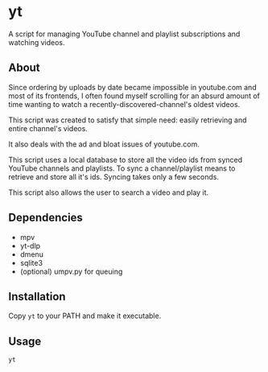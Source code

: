 # yt

A script for managing YouTube channel and playlist subscriptions and watching videos.


## About
Since ordering by uploads by date became impossible in youtube.com and most of its frontends, I often found myself scrolling for an absurd amount of time wanting to watch a recently-discovered-channel's oldest videos.

This script was created to satisfy that simple need: easily retrieving and entire channel's videos.

It also deals with the ad and bloat issues of youtube.com.

This script uses a local database to store all the video ids from synced YouTube channels and playlists. To sync a channel/playlist means to retrieve and store all it's ids. Syncing takes only a few seconds.

This script also allows the user to search a video and play it.


## Dependencies
- mpv
- yt-dlp
- dmenu
- sqlite3
- (optional) umpv.py for queuing


## Installation
Copy `yt` to your PATH and make it executable.


## Usage
`yt`
